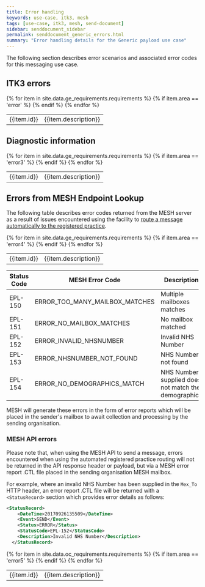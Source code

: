```yaml
---
title: Error handling
keywords: use-case, itk3, mesh
tags: [use-case, itk3, mesh, send-document]
sidebar: senddocument_sidebar
permalink: senddocument_generic_errors.html
summary: "Error handling details for the Generic payload use case"
---
```


The following section describes error scenarios and associated error codes for this messaging use case.

## ITK3 errors ##

<table class="requirement-box">
  {% for item in site.data.ge_requirements.requirements %}
  {% if item.area == 'error' %}
  <tr>
    <td id="{{item.id}}">{{item.id}}</td>
    <td>{{item.description}}</td>
  </tr>
  {% endif %}
  {% endfor %}
</table>

## Diagnostic information ##

<table class="requirement-box">
  {% for item in site.data.ge_requirements.requirements %}
  {% if item.area == 'error3' %}
  <tr>
    <td id="{{item.id}}">{{item.id}}</td>
    <td>{{item.description}}</td>
  </tr>
  {% endif %}
  {% endfor %}
</table>

## Errors from MESH Endpoint Lookup ##

The following table describes error codes returned from the MESH server as a result of issues encountered using the facility to [route a message automatically to the registered practice](integration_mesh.html#message-routing-to-registered-practice). 

<table class="requirement-box">
  {% for item in site.data.ge_requirements.requirements %}
  {% if item.area == 'error4' %}
  <tr>
    <td id="{{item.id}}">{{item.id}}</td>
    <td>{{item.description}}</td>
  </tr>
  {% endif %}
  {% endfor %}
</table>

| Status Code | MESH Error Code | Description |
| ----------- | --------------- | ----------- |
| EPL-150 | ERROR_TOO_MANY_MAILBOX_MATCHES | Multiple mailboxes matches |
| EPL-151 | ERROR_NO_MAILBOX_MATCHES | No mailbox matched |
| EPL-152 | ERROR_INVALID_NHSNUMBER | Invalid NHS Number |
| EPL-153 | ERROR_NHSNUMBER_NOT_FOUND | NHS Number not found |
| EPL-154 | ERROR_NO_DEMOGRAPHICS_MATCH | NHS Number supplied does not match the demographics |


MESH will generate these errors in the form of error reports which will be placed in the sender's mailbox to await collection and processing by the sending organisation. 

### MESH API errors ###

Please note that, when using the MESH API to send a message, errors encountered when using the automated registered practice routing will not be returned in the API response header or payload, but via a MESH error report .CTL file placed in the sending organisation MESH mailbox.

For example, where an invalid NHS Number has been supplied in the `Mex_To` HTTP header, an error report .CTL file will be returned with a `<StatusRecord>` section which provides error details as follows:

```xml
<StatusRecord>
    <DateTime>20170926135509</DateTime>
    <Event>SEND</Event>
    <Status>ERROR</Status>
    <StatusCode>EPL-152</StatusCode>
    <Description>Invalid NHS Number</Description>
  </StatusRecord>
``` 

<table class="requirement-box">
  {% for item in site.data.oc_requirements.requirements %}
  {% if item.area == 'error5' %}
  <tr>
    <td id="{{item.id}}">{{item.id}}</td>
    <td>{{item.description}}</td>
  </tr>
  {% endif %}
  {% endfor %}
</table>
